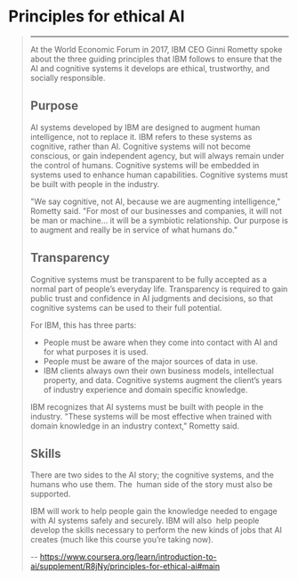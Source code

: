 # Principles for ethical AI
> 
> * * *
> 
> At the World Economic Forum in 2017, IBM CEO Ginni Rometty spoke about the three guiding principles that IBM follows to ensure that the AI and cognitive systems it develops are ethical, trustworthy, and socially responsible.
> 
> ## Purpose
> 
> AI systems developed by IBM are designed to augment human intelligence, not to replace it. IBM refers to these systems as cognitive, rather than AI. Cognitive systems will not become conscious, or gain independent agency, but will always remain under the control of humans. Cognitive systems will be embedded in systems used to enhance human capabilities. Cognitive systems must be built with people in the industry.
> 
> "We say cognitive, not AI, because we are augmenting intelligence," Rometty said. "For most of our businesses and companies, it will not be man or machine... it will be a symbiotic relationship. Our purpose is to augment and really be in service of what humans do."
> 
> ## Transparency
> 
> Cognitive systems must be transparent to be fully accepted as a normal part of people’s everyday life. Transparency is required to gain public trust and confidence in AI judgments and decisions, so that cognitive systems can be used to their full potential.
> 
> For IBM, this has three parts:
> 
> *   People must be aware when they come into contact with AI and for what purposes it is used.
> *   People must be aware of the major sources of data in use.
> *   IBM clients always own their own business models, intellectual property, and data. Cognitive systems augment the client’s years of industry experience and domain specific knowledge.
> 
> IBM recognizes that AI systems must be built with people in the industry. "These systems will be most effective when trained with domain knowledge in an industry context," Rometty said.
> 
> ## Skills
> 
> There are two sides to the AI story; the cognitive systems, and the humans who use them. The  human side of the story must also be supported.
> 
> IBM will work to help people gain the knowledge needed to engage with AI systems safely and securely. IBM will also  help people develop the skills necessary to perform the new kinds of jobs that AI creates (much like this course you’re taking now).
>
> -- https://www.coursera.org/learn/introduction-to-ai/supplement/R8jNy/principles-for-ethical-ai#main
